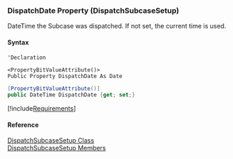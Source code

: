 ### DispatchDate Property (DispatchSubcaseSetup)

DateTime the Subcase was dispatched. If not set, the current time is used.

#### Syntax

```vbnet
'Declaration

<PropertyBitValueAttribute()>
Public Property DispatchDate As Date
```

```csharp
[PropertyBitValueAttribute()]
public DateTime DispatchDate {get; set;}
```

[!include[Requirements](../partials/requirements.md)]

#### Reference

[DispatchSubcaseSetup Class](FChoice.Toolkits.Clarify~FChoice.Toolkits.Clarify.Support.DispatchSubcaseSetup.md)  
[DispatchSubcaseSetup Members](FChoice.Toolkits.Clarify~FChoice.Toolkits.Clarify.Support.DispatchSubcaseSetup_members.md)